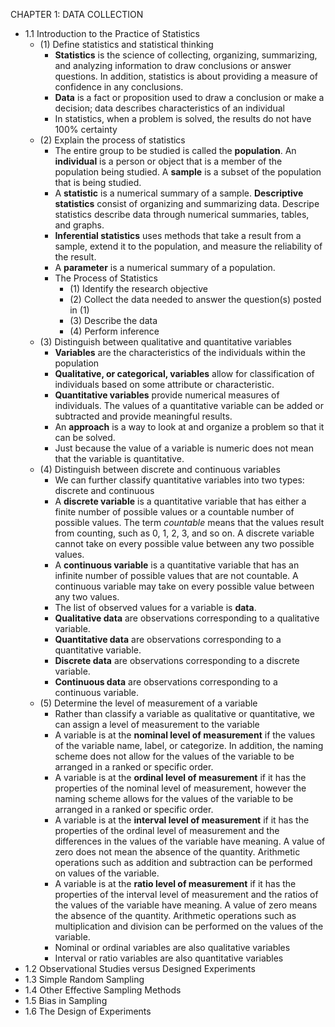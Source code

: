 CHAPTER 1: DATA COLLECTION

- 1.1 Introduction to the Practice of Statistics
  - (1) Define statistics and statistical thinking
    - **Statistics** is the science of collecting, organizing, summarizing, and analyzing information to draw conclusions or answer questions. In addition, statistics is about providing a measure of confidence in any conclusions.
    - **Data** is a fact or proposition used to draw a conclusion or make a decision; data describes characteristics of an individual
    - In statistics, when a problem is solved, the results do not have 100% certainty
  - (2) Explain the process of statistics
    - The entire group to be studied is called the **population**. An **individual** is a person or object that is a member of the population being studied. A **sample** is a subset of the population that is being studied.
    - A **statistic** is a numerical summary of a sample. **Descriptive statistics** consist of organizing and summarizing data. Descripe statistics describe data through numerical summaries, tables, and graphs.
    - **Inferential statistics** uses methods that take a result from a sample, extend it to the population, and measure the reliability of the result.
    - A **parameter** is a numerical summary of a population.
    - The Process of Statistics
      - (1) Identify the research objective
      - (2) Collect the data needed to answer the question(s) posted in (1)
      - (3) Describe the data
      - (4) Perform inference
  - (3) Distinguish between qualitative and quantitative variables
    - **Variables** are the characteristics of the individuals within the population
    - **Qualitative, or categorical, variables** allow for classification of individuals based on some attribute or characteristic.
    - **Quantitative variables** provide numerical measures of individuals. The values of a quantitative variable can be added or subtracted and provide meaningful results.
    - An **approach** is a way to look at and organize a problem so that it can be solved.
    - Just because the value of a variable is numeric does not mean that the variable is quantitative.
  - (4) Distinguish between discrete and continuous variables
    - We can further classify quantitative variables into two types: discrete and continuous
    - A **discrete variable** is a quantitative variable that has either a finite number of possible values or a countable number of possible values. The term *countable* means that the values result from counting, such as 0, 1, 2, 3, and so on. A discrete variable cannot take on every possible value between any two possible values.
    - A **continuous variable** is a quantitative variable that has an infinite number of possible values that are not countable. A continuous variable may take on every possible value between any two values.
    - The list of observed values for a variable is **data**.
    - **Qualitative data** are observations corresponding to a qualitative variable.
    - **Quantitative data** are observations corresponding to a quantitative variable.
    - **Discrete data** are observations corresponding to a discrete variable.
    - **Continuous data** are observations corresponding to a continuous variable.
  - (5) Determine the level of measurement of a variable
    - Rather than classify a variable as qualitative or quantitative, we can assign a level of measurement to the variable
    - A variable is at the **nominal level of measurement** if the values of the variable name, label, or categorize. In addition, the naming scheme does not allow for the values of the variable to be arranged in a ranked or specific order.
    - A variable is at the **ordinal level of measurement** if it has the properties of the nominal level of measurement, however the naming scheme allows for the values of the variable to be arranged in a ranked or specific order.
    - A variable is at the **interval level of measurement** if it has the properties of the ordinal level of measurement and the differences in the values of the variable have meaning. A value of zero does not mean the absence of the quantity. Arithmetic operations such as addition and subtraction can be performed on values of the variable.
    - A variable is at the **ratio level of measurement** if it has the properties of the interval level of measurement and the ratios of the values of the variable have meaning. A value of zero means the absence of the quantity. Arithmetic operations such as multiplication and division can be performed on the values of the variable.
    - Nominal or ordinal variables are also qualitative variables
    - Interval or ratio variables are also quantitative variables
- 1.2 Observational Studies versus Designed Experiments
- 1.3 Simple Random Sampling
- 1.4 Other Effective Sampling Methods
- 1.5 Bias in Sampling
- 1.6 The Design of Experiments
